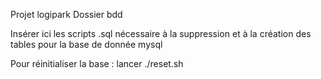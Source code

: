 Projet logipark
Dossier bdd

Insérer ici les scripts .sql nécessaire à la suppression et à la création des tables pour la base de donnée mysql

Pour réinitialiser la base : lancer ./reset.sh
